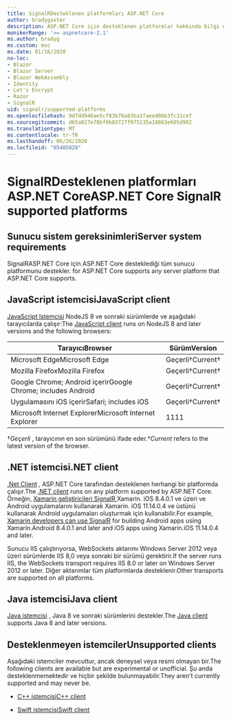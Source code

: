 ```yaml
---
title: SignalRDesteklenen platformları ASP.NET Core
author: bradygaster
description: ASP.NET Core için desteklenen platformlar hakkında bilgi edinin SignalR .
monikerRange: '>= aspnetcore-2.1'
ms.author: bradyg
ms.custom: mvc
ms.date: 01/16/2020
no-loc:
- Blazor
- Blazor Server
- Blazor WebAssembly
- Identity
- Let's Encrypt
- Razor
- SignalR
uid: signalr/supported-platforms
ms.openlocfilehash: 9d7dd946ae5cf83b76a83ba1faeed0bb3fc31cef
ms.sourcegitcommit: d65a027e78bf0b83727f975235a18863e685d902
ms.translationtype: MT
ms.contentlocale: tr-TR
ms.lasthandoff: 06/26/2020
ms.locfileid: "85405828"
---
```

# <a name="aspnet-core-signalr-supported-platforms"></a><span data-ttu-id="5c9e6-103">SignalRDesteklenen platformları ASP.NET Core</span><span class="sxs-lookup"><span data-stu-id="5c9e6-103">ASP.NET Core SignalR supported platforms</span></span>

## <a name="server-system-requirements"></a><span data-ttu-id="5c9e6-104">Sunucu sistem gereksinimleri</span><span class="sxs-lookup"><span data-stu-id="5c9e6-104">Server system requirements</span></span>

SignalR<span data-ttu-id="5c9e6-105">ASP.NET Core için ASP.NET Core desteklediği tüm sunucu platformunu destekler.</span><span class="sxs-lookup"><span data-stu-id="5c9e6-105"> for ASP.NET Core supports any server platform that ASP.NET Core supports.</span></span>

## <a name="javascript-client"></a><span data-ttu-id="5c9e6-106">JavaScript istemcisi</span><span class="sxs-lookup"><span data-stu-id="5c9e6-106">JavaScript client</span></span>

<span data-ttu-id="5c9e6-107">[JavaScript Istemcisi](xref:signalr/javascript-client) NodeJS 8 ve sonraki sürümlerde ve aşağıdaki tarayıcılarda çalışır:</span><span class="sxs-lookup"><span data-stu-id="5c9e6-107">The [JavaScript client](xref:signalr/javascript-client) runs on NodeJS 8 and later versions and the following browsers:</span></span>

| <span data-ttu-id="5c9e6-108">Tarayıcı</span><span class="sxs-lookup"><span data-stu-id="5c9e6-108">Browser</span></span>                         | <span data-ttu-id="5c9e6-109">Sürüm</span><span class="sxs-lookup"><span data-stu-id="5c9e6-109">Version</span></span>         |
| ------------------------------- | --------------- |
| <span data-ttu-id="5c9e6-110">Microsoft Edge</span><span class="sxs-lookup"><span data-stu-id="5c9e6-110">Microsoft Edge</span></span>                  | <span data-ttu-id="5c9e6-111">Geçerli&dagger;</span><span class="sxs-lookup"><span data-stu-id="5c9e6-111">Current&dagger;</span></span> |
| <span data-ttu-id="5c9e6-112">Mozilla Firefox</span><span class="sxs-lookup"><span data-stu-id="5c9e6-112">Mozilla Firefox</span></span>                 | <span data-ttu-id="5c9e6-113">Geçerli&dagger;</span><span class="sxs-lookup"><span data-stu-id="5c9e6-113">Current&dagger;</span></span> |
| <span data-ttu-id="5c9e6-114">Google Chrome; Android içerir</span><span class="sxs-lookup"><span data-stu-id="5c9e6-114">Google Chrome; includes Android</span></span> | <span data-ttu-id="5c9e6-115">Geçerli&dagger;</span><span class="sxs-lookup"><span data-stu-id="5c9e6-115">Current&dagger;</span></span> |
| <span data-ttu-id="5c9e6-116">Uygulamasını iOS içerir</span><span class="sxs-lookup"><span data-stu-id="5c9e6-116">Safari; includes iOS</span></span>            | <span data-ttu-id="5c9e6-117">Geçerli&dagger;</span><span class="sxs-lookup"><span data-stu-id="5c9e6-117">Current&dagger;</span></span> |
| <span data-ttu-id="5c9e6-118">Microsoft Internet Explorer</span><span class="sxs-lookup"><span data-stu-id="5c9e6-118">Microsoft Internet Explorer</span></span>     | <span data-ttu-id="5c9e6-119">11</span><span class="sxs-lookup"><span data-stu-id="5c9e6-119">11</span></span>              |

<span data-ttu-id="5c9e6-120">&dagger;*Geçerli* , tarayıcının en son sürümünü ifade eder.</span><span class="sxs-lookup"><span data-stu-id="5c9e6-120">&dagger;*Current* refers to the latest version of the browser.</span></span>

## <a name="net-client"></a><span data-ttu-id="5c9e6-121">.NET istemcisi</span><span class="sxs-lookup"><span data-stu-id="5c9e6-121">.NET client</span></span>

<span data-ttu-id="5c9e6-122">[.Net Client](xref:signalr/dotnet-client) , ASP.NET Core tarafından desteklenen herhangi bir platformda çalışır.</span><span class="sxs-lookup"><span data-stu-id="5c9e6-122">The [.NET client](xref:signalr/dotnet-client) runs on any platform supported by ASP.NET Core.</span></span> <span data-ttu-id="5c9e6-123">Örneğin, [Xamarin geliştiricileri SignalR ](https://github.com/aspnet/Announcements/issues/305) Xamarin. iOS 8.4.0.1 ve üzeri ve Android uygulamalarını kullanarak Xamarin. iOS 11.14.0.4 ve üstünü kullanarak Android uygulamaları oluşturmak için kullanabilir.</span><span class="sxs-lookup"><span data-stu-id="5c9e6-123">For example, [Xamarin developers can use SignalR](https://github.com/aspnet/Announcements/issues/305) for building Android apps using Xamarin.Android 8.4.0.1 and later and iOS apps using Xamarin.iOS 11.14.0.4 and later.</span></span>

<span data-ttu-id="5c9e6-124">Sunucu IIS çalıştırıyorsa, WebSockets aktarımı Windows Server 2012 veya üzeri sürümlerde IIS 8,0 veya sonraki bir sürümü gerektirir.</span><span class="sxs-lookup"><span data-stu-id="5c9e6-124">If the server runs IIS, the WebSockets transport requires IIS 8.0 or later on Windows Server 2012 or later.</span></span> <span data-ttu-id="5c9e6-125">Diğer aktarımlar tüm platformlarda desteklenir.</span><span class="sxs-lookup"><span data-stu-id="5c9e6-125">Other transports are supported on all platforms.</span></span>

## <a name="java-client"></a><span data-ttu-id="5c9e6-126">Java istemcisi</span><span class="sxs-lookup"><span data-stu-id="5c9e6-126">Java client</span></span>

<span data-ttu-id="5c9e6-127">[Java istemcisi](xref:signalr/java-client) , Java 8 ve sonraki sürümlerini destekler.</span><span class="sxs-lookup"><span data-stu-id="5c9e6-127">The [Java client](xref:signalr/java-client) supports Java 8 and later versions.</span></span>

## <a name="unsupported-clients"></a><span data-ttu-id="5c9e6-128">Desteklenmeyen istemciler</span><span class="sxs-lookup"><span data-stu-id="5c9e6-128">Unsupported clients</span></span>

<span data-ttu-id="5c9e6-129">Aşağıdaki istemciler mevcuttur, ancak deneysel veya resmi olmayan bir.</span><span class="sxs-lookup"><span data-stu-id="5c9e6-129">The following clients are available but are experimental or unofficial.</span></span> <span data-ttu-id="5c9e6-130">Şu anda desteklenmemektedir ve hiçbir şekilde bulunmayabilir.</span><span class="sxs-lookup"><span data-stu-id="5c9e6-130">They aren't currently supported and may never be.</span></span>

* <span data-ttu-id="5c9e6-131">[C++ istemcisi](https://github.com/aspnet/SignalR-Client-Cpp)</span><span class="sxs-lookup"><span data-stu-id="5c9e6-131">[C++ client](https://github.com/aspnet/SignalR-Client-Cpp)</span></span>

* <span data-ttu-id="5c9e6-132">[Swift istemcisi](https://github.com/moozzyk/SignalR-Client-Swift)</span><span class="sxs-lookup"><span data-stu-id="5c9e6-132">[Swift client](https://github.com/moozzyk/SignalR-Client-Swift)</span></span>
